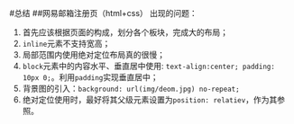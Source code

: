 #总结
##网易邮箱注册页（html+css）
出现的问题：

1. 首先应该根据页面的构成，划分各个板块，完成大的布局；
2. ```inline```元素不支持宽高；
3. 局部范围内使用绝对定位布局真的很慢；
4. `block`元素中的内容水平、垂直居中使用: ```text-align:center; padding: 10px 0;```。利用`padding`实现垂直居中；
5. 背景图的引入：```background: url(img/deom.jpg) no-repeat;```
6. 绝对定位使用时，最好将其父级元素设置为`position: relatiev`，作为其参照。
